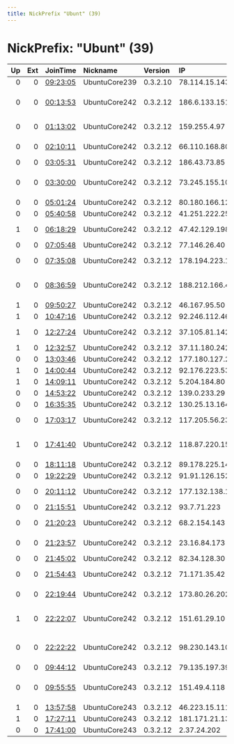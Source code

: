 ```yaml
---
title: NickPrefix "Ubunt" (39)
---
```


# NickPrefix: "Ubunt" (39)

|   Up |   Ext | JoinTime                                                                                            | Nickname      | Version   | IP              | AS                                      | CC   |   ORp |   Dirp | OS    | Contact   |   eFamMembers |
|-----:|------:|:----------------------------------------------------------------------------------------------------|:--------------|:----------|:----------------|:----------------------------------------|:-----|------:|-------:|:------|:----------|--------------:|
|    0 |     0 | [09:23:05](https://metrics.torproject.org/rs.html#details/A18AEB90D0A0E20CCDBF86F6A4650BE7161DBD29) | UbuntuCore239 | 0.3.2.10  | 78.114.15.143   | SFR SA                                  | fr   | 37879 |      0 | Linux | None      |             1 |
|    0 |     0 | [00:13:53](https://metrics.torproject.org/rs.html#details/258EF829673476E682719270D6875A6C7D4682F6) | UbuntuCore242 | 0.3.2.12  | 186.6.133.151   | Compau00F1u00EDa Dominicana de Telu00   | do   | 33333 |      0 | Linux | None      |             1 |
|    0 |     0 | [01:13:02](https://metrics.torproject.org/rs.html#details/A15F20F0B6A874D91CD94DDFF3EA1E2232F617DA) | UbuntuCore242 | 0.3.2.12  | 159.255.4.97    | LLC Teledyne Systems Limited            | ru   | 38807 |      0 | Linux | None      |             1 |
|    0 |     0 | [02:10:11](https://metrics.torproject.org/rs.html#details/FDCF49562E65B1CC219410009BD48A9EED387C77) | UbuntuCore242 | 0.3.2.12  | 66.110.168.80   | TELUS Communications Inc.               | ca   | 41089 |      0 | Linux | None      |             1 |
|    0 |     0 | [03:05:31](https://metrics.torproject.org/rs.html#details/E9E3AAE133876B6707C558B2CACA717CC145D33D) | UbuntuCore242 | 0.3.2.12  | 186.43.73.85    | EDATEL S.A. E.S.P                       | co   | 37553 |      0 | Linux | None      |             1 |
|    0 |     0 | [03:30:00](https://metrics.torproject.org/rs.html#details/A7F3494E456F6462E6662F5FDABBEC12729167D5) | UbuntuCore242 | 0.3.2.12  | 73.245.155.107  | Comcast Cable Communications, LLC       | us   | 33569 |      0 | Linux | None      |             1 |
|    0 |     0 | [05:01:24](https://metrics.torproject.org/rs.html#details/998590C5BC4CB9C6898B9ABA8818F5D591E2D01C) | UbuntuCore242 | 0.3.2.12  | 80.180.166.122  | Telecom Italia                          | it   | 39993 |      0 | Linux | None      |             1 |
|    0 |     0 | [05:40:58](https://metrics.torproject.org/rs.html#details/15395BE93D9E720C7EC1C04BE8F720A894F543E5) | UbuntuCore242 | 0.3.2.12  | 41.251.222.255  | MT-MPLS                                 | ma   | 38401 |      0 | Linux | None      |             1 |
|    1 |     0 | [06:18:29](https://metrics.torproject.org/rs.html#details/1708620DFFB5DAFE31E3C1414ACFA6169842F467) | UbuntuCore242 | 0.3.2.12  | 47.42.129.198   | Charter Communications                  | us   | 34761 |      0 | Linux | None      |             1 |
|    0 |     0 | [07:05:48](https://metrics.torproject.org/rs.html#details/EF7423647BFC579AF8C4903FE359CC1301B37F1D) | UbuntuCore242 | 0.3.2.12  | 77.146.26.40    | SFR SA                                  | fr   | 44621 |      0 | Linux | None      |             1 |
|    0 |     0 | [07:35:08](https://metrics.torproject.org/rs.html#details/5F3F6504EC69E6792BE10CC52F4D94125BF9DF19) | UbuntuCore242 | 0.3.2.12  | 178.194.223.155 | Swisscom Switzerland Ltd                | ch   | 40320 |      0 | Linux | None      |             1 |
|    0 |     0 | [08:36:59](https://metrics.torproject.org/rs.html#details/0BB281BA611AFF7FFDA7111ACA1840DF5783ED48) | UbuntuCore242 | 0.3.2.12  | 188.212.166.48  | Iran Telecommunication Company PJS      | ir   | 38325 |      0 | Linux | None      |             1 |
|    1 |     0 | [09:50:27](https://metrics.torproject.org/rs.html#details/69A26BCE4D5AF76E26DD297C87F671C310C90DC9) | UbuntuCore242 | 0.3.2.12  | 46.167.95.50    | Maginfo CJSC                            | ru   | 42275 |      0 | Linux | None      |             1 |
|    1 |     0 | [10:47:16](https://metrics.torproject.org/rs.html#details/E310A8622267AB0789173073E6244C85C4174E2A) | UbuntuCore242 | 0.3.2.12  | 92.246.112.46   | Interplanet S.r.l.                      | it   | 38793 |      0 | Linux | None      |             1 |
|    1 |     0 | [12:27:24](https://metrics.torproject.org/rs.html#details/DFF00D4084548A6456CDF1D2BCA5643D635F884D) | UbuntuCore242 | 0.3.2.12  | 37.105.81.142   | Saudi Telecom Company JSC               | sa   | 45221 |      0 | Linux | None      |             1 |
|    1 |     0 | [12:32:57](https://metrics.torproject.org/rs.html#details/F104669B5E238DFEE3CEB1D2B42584A995BEC9F9) | UbuntuCore242 | 0.3.2.12  | 37.11.180.242   | Orange Espagne SA                       | es   | 40757 |      0 | Linux | None      |             1 |
|    0 |     0 | [13:03:46](https://metrics.torproject.org/rs.html#details/83A0859B6ACD731DBD2BCDEF65CA354F9415B6FF) | UbuntuCore242 | 0.3.2.12  | 177.180.127.219 | CLARO S.A.                              | br   | 43871 |      0 | Linux | None      |             1 |
|    1 |     0 | [14:00:44](https://metrics.torproject.org/rs.html#details/F27B26C21E80C9419383829CF264F23EC83418ED) | UbuntuCore242 | 0.3.2.12  | 92.176.223.53   | Orange Espagne SA                       | es   | 36585 |      0 | Linux | None      |             1 |
|    1 |     0 | [14:09:11](https://metrics.torproject.org/rs.html#details/3392645954AB71DFACA61FD9A14E347A14C79659) | UbuntuCore242 | 0.3.2.12  | 5.204.184.80    | Telenor Hungary plc                     | hu   | 46777 |      0 | Linux | None      |             1 |
|    0 |     0 | [14:53:22](https://metrics.torproject.org/rs.html#details/5F882DC8CE280AD32C5C42E9A068BCC935BBE3DF) | UbuntuCore242 | 0.3.2.12  | 139.0.233.29    | Linknet-Fastnet ASN                     | id   | 36763 |      0 | Linux | None      |             1 |
|    0 |     0 | [16:35:35](https://metrics.torproject.org/rs.html#details/A896BE9164A2BADB185FDFCBF328D184D40EF188) | UbuntuCore242 | 0.3.2.12  | 130.25.13.164   | Vodafone Italia S.p.A.                  | it   | 39205 |      0 | Linux | None      |             1 |
|    0 |     0 | [17:03:17](https://metrics.torproject.org/rs.html#details/C2A33ABD6D1CE6D325CAB971C94F14FB90807FC5) | UbuntuCore242 | 0.3.2.12  | 117.205.56.232  | National Internet Backbone              | in   | 44899 |      0 | Linux | None      |             1 |
|    1 |     0 | [17:41:40](https://metrics.torproject.org/rs.html#details/E1C17D9CE0D9AAA3876AEFCF7C25C2CD354C337D) | UbuntuCore242 | 0.3.2.12  | 118.87.220.154  | Jupiter Telecommunications Co., Ltd.    | jp   | 46417 |      0 | Linux | None      |             1 |
|    0 |     0 | [18:11:18](https://metrics.torproject.org/rs.html#details/31614EB6304A338956AB967BB358619D3BE16695) | UbuntuCore242 | 0.3.2.12  | 89.178.225.141  | VimpelCom                               | ru   | 36415 |      0 | Linux | None      |             1 |
|    0 |     0 | [19:22:29](https://metrics.torproject.org/rs.html#details/E5AEE3DC273CD36D2598A4066DEBB48811A201D5) | UbuntuCore242 | 0.3.2.12  | 91.91.126.152   | Alsace Connexia                         | fr   | 33145 |      0 | Linux | None      |             1 |
|    0 |     0 | [20:11:12](https://metrics.torproject.org/rs.html#details/8D418726E79FD6FD927FF859E9204A63BFB6C28E) | UbuntuCore242 | 0.3.2.12  | 177.132.138.152 | TELEFu00D4NICA BRASIL S.A               | br   | 38825 |      0 | Linux | None      |             1 |
|    0 |     0 | [21:15:51](https://metrics.torproject.org/rs.html#details/C9F4E7FE60E8D32FF7F846E6D639151D178632AA) | UbuntuCore242 | 0.3.2.12  | 93.7.71.223     | SFR SA                                  | fr   | 36177 |      0 | Linux | None      |             1 |
|    0 |     0 | [21:20:23](https://metrics.torproject.org/rs.html#details/02184421829B3D0E5A9FCF7C34B863E20CE40565) | UbuntuCore242 | 0.3.2.12  | 68.2.154.143    | Cox Communications Inc.                 | us   | 44027 |      0 | Linux | None      |             1 |
|    0 |     0 | [21:23:57](https://metrics.torproject.org/rs.html#details/FECCB3431725A755CBC670487F61C569B775ABDA) | UbuntuCore242 | 0.3.2.12  | 23.16.84.173    | TELUS Communications Inc.               | ca   | 36169 |      0 | Linux | None      |             1 |
|    0 |     0 | [21:45:02](https://metrics.torproject.org/rs.html#details/C777648621CF7FD8826D2598B0E9DD66115B81F7) | UbuntuCore242 | 0.3.2.12  | 82.34.128.30    | Virgin Media Limited                    | gb   | 38193 |      0 | Linux | None      |             1 |
|    0 |     0 | [21:54:43](https://metrics.torproject.org/rs.html#details/CD4BB4FB989AB21ED8F292F45875DA47F864A86E) | UbuntuCore242 | 0.3.2.12  | 71.171.35.42    | MCI Communications Services, Inc. d/b/a | us   | 43857 |      0 | Linux | None      |             1 |
|    0 |     0 | [22:19:44](https://metrics.torproject.org/rs.html#details/31F92813AE7CE33C17B3B5653BCCA253A5CAAB0B) | UbuntuCore242 | 0.3.2.12  | 173.80.26.202   | Suddenlink Communications               | us   | 33801 |      0 | Linux | None      |             1 |
|    1 |     0 | [22:22:07](https://metrics.torproject.org/rs.html#details/7FDCEBD0D661CBF39263194B4B0A24014805B75F) | UbuntuCore242 | 0.3.2.12  | 151.61.29.10    | Wind Telecomunicazioni SpA              | it   | 40219 |      0 | Linux | None      |             1 |
|    0 |     0 | [22:22:22](https://metrics.torproject.org/rs.html#details/424BABD5542B4EBBA40AFB2869EFC5CACC2EF1D6) | UbuntuCore242 | 0.3.2.12  | 98.230.143.101  | Comcast Cable Communications, LLC       | us   | 36761 |      0 | Linux | None      |             1 |
|    0 |     0 | [09:44:12](https://metrics.torproject.org/rs.html#details/50A47133E4E00EB5C0A845ED329A0E0D77704E2E) | UbuntuCore243 | 0.3.2.12  | 79.135.197.39   | ICN Ltd.                                | ua   | 46543 |      0 | Linux | None      |             1 |
|    0 |     0 | [09:55:55](https://metrics.torproject.org/rs.html#details/FF09E10170A4D439FBBA28B642ABEFDC2E32E488) | UbuntuCore243 | 0.3.2.12  | 151.49.4.118    | Wind Telecomunicazioni SpA              | it   | 37363 |      0 | Linux | None      |             1 |
|    1 |     0 | [13:57:58](https://metrics.torproject.org/rs.html#details/34ED8A940ADB1AA9C2647A3F8BC595852A14E32C) | UbuntuCore243 | 0.3.2.12  | 46.223.15.111   | Kabel BW                                | de   | 45333 |      0 | Linux | None      |             1 |
|    1 |     0 | [17:27:11](https://metrics.torproject.org/rs.html#details/2A40BC9E8C1BC6B281A188BD8928EC847085386D) | UbuntuCore243 | 0.3.2.12  | 181.171.21.130  | Prima S.A.                              | ar   | 44015 |      0 | Linux | None      |             1 |
|    0 |     0 | [17:41:00](https://metrics.torproject.org/rs.html#details/B1F68AB12E4D9F50F2DD7329DAD89059509A2A2F) | UbuntuCore243 | 0.3.2.12  | 2.37.24.202     | Vodafone Italia S.p.A.                  | it   | 34388 |      0 | Linux | None      |             1 |
